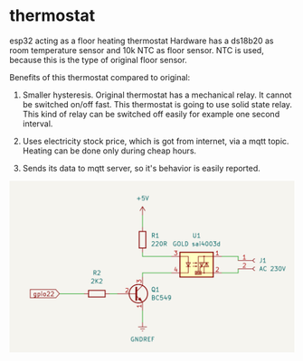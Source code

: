 #  thermostat
esp32 acting as a floor heating thermostat
Hardware has a ds18b20 as room temperature sensor and 10k NTC as floor sensor.
NTC is used, because this is the type of original floor sensor.

Benefits of this thermostat compared to original:

1. Smaller hysteresis. Original thermostat has a mechanical relay. It cannot be switched on/off fast. This
thermostat is going to use solid state relay. This kind of relay can be switched off easily for example one
second interval.

2. Uses electricity stock price, which is got from internet, via a mqtt topic. Heating can be done only
   during cheap hours.

3. Sends its data to mqtt server, so it's behavior is easily reported.

![Alt text](images/ssd.png?raw=true "Schematic of solid state relay control")
